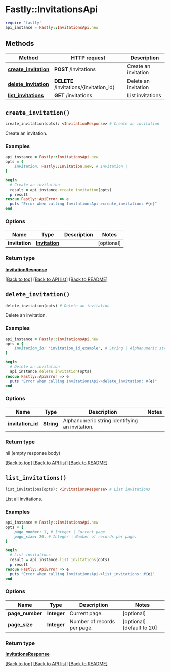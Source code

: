 # Fastly::InvitationsApi


```ruby
require 'fastly'
api_instance = Fastly::InvitationsApi.new
```

## Methods

| Method | HTTP request | Description |
| ------ | ------------ | ----------- |
| [**create_invitation**](InvitationsApi.md#create_invitation) | **POST** /invitations | Create an invitation |
| [**delete_invitation**](InvitationsApi.md#delete_invitation) | **DELETE** /invitations/{invitation_id} | Delete an invitation |
| [**list_invitations**](InvitationsApi.md#list_invitations) | **GET** /invitations | List invitations |


## `create_invitation()`

```ruby
create_invitation(opts): <InvitationResponse> # Create an invitation
```

Create an invitation.

### Examples

```ruby
api_instance = Fastly::InvitationsApi.new
opts = {
    invitation: Fastly::Invitation.new, # Invitation | 
}

begin
  # Create an invitation
  result = api_instance.create_invitation(opts)
  p result
rescue Fastly::ApiError => e
  puts "Error when calling InvitationsApi->create_invitation: #{e}"
end
```

### Options

| Name | Type | Description | Notes |
| ---- | ---- | ----------- | ----- |
| **invitation** | [**Invitation**](Invitation.md) |  | [optional] |

### Return type

[**InvitationResponse**](InvitationResponse.md)

[[Back to top]](#) [[Back to API list]](../../README.md#endpoints)
[[Back to README]](../../README.md)
## `delete_invitation()`

```ruby
delete_invitation(opts) # Delete an invitation
```

Delete an invitation.

### Examples

```ruby
api_instance = Fastly::InvitationsApi.new
opts = {
    invitation_id: 'invitation_id_example', # String | Alphanumeric string identifying an invitation.
}

begin
  # Delete an invitation
  api_instance.delete_invitation(opts)
rescue Fastly::ApiError => e
  puts "Error when calling InvitationsApi->delete_invitation: #{e}"
end
```

### Options

| Name | Type | Description | Notes |
| ---- | ---- | ----------- | ----- |
| **invitation_id** | **String** | Alphanumeric string identifying an invitation. |  |

### Return type

nil (empty response body)

[[Back to top]](#) [[Back to API list]](../../README.md#endpoints)
[[Back to README]](../../README.md)
## `list_invitations()`

```ruby
list_invitations(opts): <InvitationsResponse> # List invitations
```

List all invitations.

### Examples

```ruby
api_instance = Fastly::InvitationsApi.new
opts = {
    page_number: 1, # Integer | Current page.
    page_size: 20, # Integer | Number of records per page.
}

begin
  # List invitations
  result = api_instance.list_invitations(opts)
  p result
rescue Fastly::ApiError => e
  puts "Error when calling InvitationsApi->list_invitations: #{e}"
end
```

### Options

| Name | Type | Description | Notes |
| ---- | ---- | ----------- | ----- |
| **page_number** | **Integer** | Current page. | [optional] |
| **page_size** | **Integer** | Number of records per page. | [optional][default to 20] |

### Return type

[**InvitationsResponse**](InvitationsResponse.md)

[[Back to top]](#) [[Back to API list]](../../README.md#endpoints)
[[Back to README]](../../README.md)
